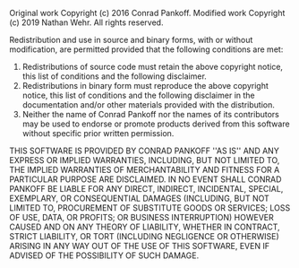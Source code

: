Original work Copyright (c) 2016 Conrad Pankoff.
Modified work Copyright (c) 2019 Nathan Wehr.
All rights reserved.
  
Redistribution and use in source and binary forms, with or without
modification, are permitted provided that the following conditions are met:  

1. Redistributions of source code must retain the above copyright
   notice, this list of conditions and the following disclaimer.  
2. Redistributions in binary form must reproduce the above copyright
   notice, this list of conditions and the following disclaimer in the
   documentation and/or other materials provided with the distribution.  
3. Neither the name of Conrad Pankoff nor the names of its contributors may
   be used to endorse or promote products derived from this software
   without specific prior written permission.  

THIS SOFTWARE IS PROVIDED BY CONRAD PANKOFF ''AS IS'' AND ANY EXPRESS OR
IMPLIED WARRANTIES, INCLUDING, BUT NOT LIMITED TO, THE IMPLIED WARRANTIES OF
MERCHANTABILITY AND FITNESS FOR A PARTICULAR PURPOSE ARE DISCLAIMED. IN NO
EVENT SHALL CONRAD PANKOFF BE LIABLE FOR ANY DIRECT, INDIRECT, INCIDENTAL,
SPECIAL, EXEMPLARY, OR CONSEQUENTIAL DAMAGES (INCLUDING, BUT NOT LIMITED TO,
PROCUREMENT OF SUBSTITUTE GOODS OR SERVICES; LOSS OF USE, DATA, OR PROFITS; OR
BUSINESS INTERRUPTION) HOWEVER CAUSED AND ON ANY THEORY OF LIABILITY, WHETHER
IN CONTRACT, STRICT LIABILITY, OR TORT (INCLUDING NEGLIGENCE OR OTHERWISE)
ARISING IN ANY WAY OUT OF THE USE OF THIS SOFTWARE, EVEN IF ADVISED OF THE
POSSIBILITY OF SUCH DAMAGE.
